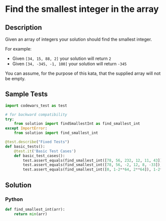 # Find the smallest integer in the array


## Description
Given an array of integers your solution should find the smallest integer. 

For example:

-   Given `[34, 15, 88, 2]` your solution will return `2`
-   Given `[34, -345, -1, 100]` your solution will return `-345`

You can assume, for the purpose of this kata, that the supplied array will not be empty.


## Sample Tests
```python
import codewars_test as test

# for backward compatibility
try:
    from solution import findSmallestInt as find_smallest_int
except ImportError:
    from solution import find_smallest_int

@test.describe("Fixed Tests")
def basic_tests():
    @test.it('Basic Test Cases')
    def basic_test_cases():
        test.assert_equals(find_smallest_int([78, 56, 232, 12, 11, 43]), 11)
        test.assert_equals(find_smallest_int([78, 56, -2, 12, 8, -33]), -33)
        test.assert_equals(find_smallest_int([0, 1-2**64, 2**64]), 1-2**64)
```


## Solution
### Python
```python
def find_smallest_int(arr):
    return min(arr)
```
